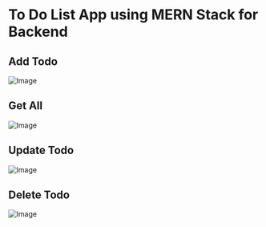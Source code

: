 # To Do List App using MERN Stack for Backend
## Add Todo
![Image](https://github.com/user-attachments/assets/53ae0674-a3c3-4ad0-ae6f-d68b2b4423e1)
## Get All
![Image](https://github.com/user-attachments/assets/43cafc3a-0da3-4de4-8eba-58984c6533c2)
## Update Todo
![Image](https://github.com/user-attachments/assets/b6788c7b-cab8-4c03-8950-0143e5688055)
## Delete Todo
![Image](https://github.com/user-attachments/assets/6507b3c4-8775-4cff-a14d-1915a82efaba)
